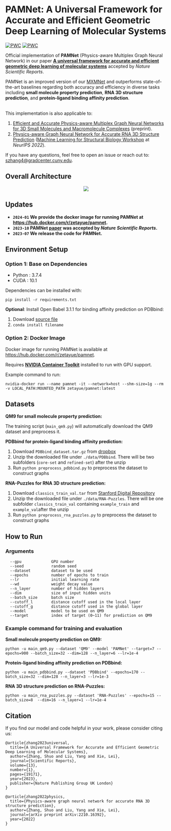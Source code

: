 
# PAMNet: A Universal Framework for Accurate and Efficient Geometric Deep Learning of Molecular Systems
[![PWC](https://img.shields.io/endpoint.svg?url=https://paperswithcode.com/badge/a-universal-framework-for-accurate-and-1/drug-discovery-on-qm9)](https://paperswithcode.com/sota/drug-discovery-on-qm9?p=a-universal-framework-for-accurate-and-1)
[![PWC](https://img.shields.io/endpoint.svg?url=https://paperswithcode.com/badge/a-universal-framework-for-accurate-and-1/protein-ligand-affinity-prediction-on-pdbbind)](https://paperswithcode.com/sota/protein-ligand-affinity-prediction-on-pdbbind?p=a-universal-framework-for-accurate-and-1)

Official implementation of **PAMNet** (Physics-aware Multiplex Graph Neural Network) in our paper **[A universal framework for accurate and efficient geometric deep learning of molecular systems](https://www.nature.com/articles/s41598-023-46382-8)** accepted by *Nature Scientific Reports*.

PAMNet is an improved version of our [MXMNet](https://github.com/zetayue/MXMNet) and outperforms state-of-the-art baselines regarding both accuracy and efficiency in diverse tasks including **small molecule property prediction**, **RNA 3D structure prediction**, and **protein-ligand binding affinity prediction**.
<br/><br/>

This implementation is also applicable to:
1. [Efficient and Accurate Physics-aware Multiplex Graph Neural Networks for 3D Small Molecules and Macromolecule Complexes](https://arxiv.org/abs/2206.02789) (preprint).
2. [Physics-aware Graph Neural Network for Accurate RNA 3D Structure Prediction](https://arxiv.org/abs/2210.16392) ([Machine Learning for Structural Biology Workshop](https://www.mlsb.io/) at *NeurIPS 2022*).

If you have any questions, feel free to open an issue or reach out to: szhang4@gradcenter.cuny.edu.

## Overall Architecture

<p align="center">
<img src="https://github.com/zetayue/Physics-aware-Multiplex-GNN/blob/main/overview.png?raw=true">
</p>

## Updates
- **`2024-01` We provide the docker image for running PAMNet at https://hub.docker.com/r/zetayue/pamnet.**
- **`2023-10` PAMNet [paper](https://www.nature.com/articles/s41598-023-46382-8) was accepted by *Nature Scientific Reports*.**
- **`2023-07` We release the code for PAMNet.**

## Environment Setup
### Option 1: Base on Dependencies

 - Python : 3.7.4 
 - CUDA : 10.1

Dependencies can be installed with:
```
pip install -r requirements.txt
```

**Optional**: Install Open Babel 3.1.1 for binding affinity prediction on PDBbind:

 1. Download [source file](https://anaconda.org/conda-forge/openbabel/3.1.1/download/linux-64/openbabel-3.1.1-py37h200e996_1.tar.bz2)
 2. `conda install filename`

### Option 2: Docker Image
Docker image for running PAMNet is available at https://hub.docker.com/r/zetayue/pamnet.

Requires **[NVIDIA Container Toolkit](https://github.com/NVIDIA/nvidia-container-toolkit)** installed to run with GPU support.

Example command to run:
```
nvidia-docker run --name pamnet -it --network=host --shm-size=1g --rm -v LOCAL_PATH:MOUNTED_PATH zetayue/pamnet:latest
```

## Datasets

**QM9 for small molecule property prediction:**

  The training script (`main_qm9.py`) will automatically download the QM9 dataset and preprocess it.

**PDBbind for protein-ligand binding affinity prediction:**

 1. Download `PDBbind_dataset.tar.gz` from [dropbox](https://www.dropbox.com/sh/2uih3c6fq37qfli/AAD-LHXSWMLAuGWzcQLk5WI3a)
 2. Unzip the downloaded file under `./data/PDBbind`. There will be two subfolders (`core-set` and `refined-set`) after the unzip
 3. Run `python preprocess_pdbbind.py` to preprocess the dataset to construct graphs

**RNA-Puzzles for RNA 3D structure prediction:**

 1. Download `classics_train_val.tar` from [Stanford Digital Repository](https://doi.org/10.25740/bn398fc4306)
 2. Unzip the downloaded file under `./data/RNA-Puzzles`. There will be one subfolder `classics_train_val` containing `example_train` and `example_val`after the unzip
 3. Run `python preprocess_rna_puzzles.py` to preprocess the dataset to construct graphs

## How to Run
### Arguments
```
  --gpu             GPU number
  --seed            random seed
  --dataset         dataset to be used
  --epochs          number of epochs to train
  --lr              initial learning rate
  --wd              weight decay value
  --n_layer         number of hidden layers
  --dim             size of input hidden units
  --batch_size      batch size
  --cutoff_l        distance cutoff used in the local layer
  --cutoff_g        distance cutoff used in the global layer
  --model           model to be used on QM9
  --target          index of target (0~11) for prediction on QM9
```
### Example command for training and evaluation
**Small molecule property prediction on QM9:**

    python -u main_qm9.py --dataset 'QM9' --model 'PAMNet' --target=7 --epochs=900 --batch_size=32 --dim=128 --n_layer=6 --lr=1e-4

**Protein-ligand binding affinity prediction on PDBbind:**

    python -u main_pdbbind.py --dataset 'PDBbind' --epochs=170 --batch_size=32 --dim=128 --n_layer=3 --lr=1e-3

**RNA 3D structure prediction on RNA-Puzzles:**

    python -u main_rna_puzzles.py --dataset 'RNA-Puzzles' --epochs=15 --batch_size=8  --dim=16 --n_layer=1 --lr=1e-4

## Citation
If you find our model and code helpful in your work, please consider citing us:
```
@article{zhang2023universal,
  title={A Universal Framework for Accurate and Efficient Geometric Deep Learning of Molecular Systems},
  author={Zhang, Shuo and Liu, Yang and Xie, Lei},
  journal={Scientific Reports},
  volume={13},
  number={1},
  pages={19171},
  year={2023},
  publisher={Nature Publishing Group UK London}
}

@article{zhang2022physics,
  title={Physics-aware graph neural network for accurate RNA 3D structure prediction},
  author={Zhang, Shuo and Liu, Yang and Xie, Lei},
  journal={arXiv preprint arXiv:2210.16392},
  year={2022}
}
```
